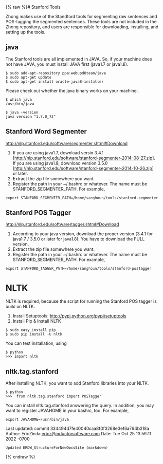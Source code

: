 {% raw %}# Stanford Tools

Zhong makes use of the Standford tools for segmenting raw sentences and
POS-tagging the segmented sentences. These tools are not included in the
Zhong repository, and users are responsible for downloading, installing,
and setting up the tools.

## java

The Stanford tools are all implemented in JAVA. So, if your machine does
not have JAVA, you must install JAVA first (java1.7 or java1.8).

    $ sudo add-apt-repository ppa:webupd8team/java
    $ sudo apt-get update
    $ sudo apt-get install oracle-java8-installer

Please check out whether the java binary works on your machine.

    $ which java
    /usr/bin/java
    
    $ java -version
    java version "1.7.0_72"

## Stanford Word Segmenter

<http://nlp.stanford.edu/software/segmenter.shtml#Download>

1. If you are using java1.7, download versin 3.4.1
\[<http://nlp.stanford.edu/software/stanford-segmenter-2014-08-27.zip>\].
If you are using java1.8, download version 3.5.0
\[<http://nlp.stanford.edu/software/stanford-segmenter-2014-10-26.zip>\]
or later.
2. Extract the zip file somewhere you want.
3. Register the path in your \~/.bashrc or whatever. The name must be
STANFORD\_SEGMENTER\_PATH. For example,

<!-- -->


    export STANFORD_SEGMENTER_PATH=/home/sanghoun/tools/stanford-segmenter

## Stanford POS Tagger

<http://nlp.stanford.edu/software/tagger.shtml#Download>

1. According to your java version, download the proper version (3.4.1
for java1.7 / 3.5.0 or later for java1.8). You have to download the
FULL version.
2. Extract the zip file somewhere you want.
3. Register the path in your \~/.bashrc or whatever. The name must be
STANFORD\_SEGMENTER\_PATH. For example,

<!-- -->


    export STANFORD_TAGGER_PATH=/home/sanghoun/tools/stanford-postagger

# NLTK

NLTK is required, because the script for running the Stanford POS tagger
is build on NLTK.

1. Install Setuptools: <http://pypi.python.org/pypi/setuptools>
2. Install Pip & Install NLTK

<!-- -->


    $ sudo easy_install pip
    $ sudo pip install -U nltk

You can test installation, using

    $ python
    >>> import nltk

## nltk.tag.stanford

After installing NLTK, you want to add Stanford libraries into your
NLTK.

    $ python
    >>>  from nltk.tag.stanford import POSTagger

You can install nltk.tag.stanford answering the query. In addition, you
may want to register JAVAHOME in your bashrc, too. For example,

    export JAVAHOME=/usr/bin/java

Last updated: commit 334494d7fe40040caa8f0f3268e3ef6a764b318a
Author: EricZinda <ericz@inductorsoftware.com>
Date:   Tue Oct 25 13:59:11 2022 -0700

    Updated ERDW_StructureForNewDocsSite (markdown)
{% endraw %}